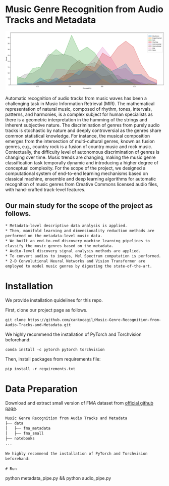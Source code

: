 # Music Genre Recognition from Audio Tracks and Metadata



![alt text](https://github.com/cankocagil/Music-Genre-Recognition-from-Audio-Tracks-and-Metadata/blob/main/results/visual/figures/danceability.png?raw=true)

Automatic recognition of audio tracks from music waves has been a challenging task in Music Information Retrieval (MIR). The mathematical representation of natural music, composed of rhythm, tones, intervals, patterns, and harmonies, is a complex subject for human specialists as there is a geometric interpretation in the humming of the strings and inherent subjective nature. The discrimination of genres from purely audio tracks is stochastic by nature and deeply controversial as the genres share common statistical knowledge. For instance, the musical composition emerges from the intersection of multi-cultural genres, known as fusion genres, e.g., country rock is a fusion of country music and rock music. Contextually, the difficulty level of autonomous discrimination of genres is changing over time. Music trends are changing, making the music genre classification task temporally dynamic and introducing a higher degree of conceptual complexity. For the scope of the project, we designed a computational system of end-to-end learning mechanisms based on classical machine, ensemble and deep learning algorithms for automatic recognition of music genres from Creative Commons licensed audio files, with hand-crafted track-level features.

## Our main study for the scope of the project as follows.
    * Metadata-level descriptive data analysis is applied.
    * Then, manifold learning and dimensionality reduction methods are performed on the metadata-level music data.
    * We built an end-to-end discovery machine learning pipelines to classify the music genres based on the metadata.
    * Audio-level discovery signal analysis methods are applied.
    * To convert audios to images, Mel Spectrum computation is performed.
    * 2-D Convolutional Neural Networks and Vision Transformer are employed to model music genres by digesting the state-of-the-art.
    

# Installation

We provide installation quidelines for this repo.

First, clone our project page as follows.

```
git clone https://github.com/cankocagil/Music-Genre-Recognition-from-Audio-Tracks-and-Metadata.git
```
We highly recommend the installation of PyTorch and Torchvision beforehand:

```
conda install -c pytorch pytorch torchvision
```

Then, install packages from requirements file:

```
pip install -r requirements.txt
```


# Data Preparation
Download and extract small version of FMA dataset from [official github page](https://github.com/mdeff/fma). 

```
Music Genre Recognition from Audio Tracks and Metadata
├── data
│   ├── fma_metadata
│   ├── fma_small
├── notebooks
...

We highly recommend the installation of PyTorch and Torchvision beforehand:

# Run

```
python metadata_pipe.py && python audio_pipe.py
```
